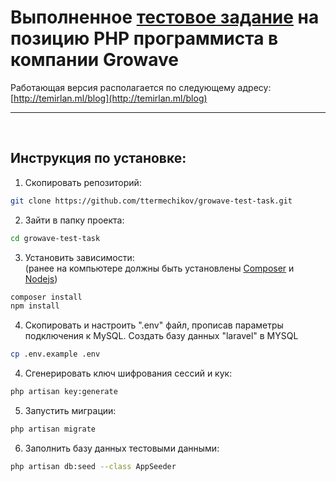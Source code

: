 # Выполненное [тестовое задание](http://bit.ly/growavephpjunior) на позицию PHP программиста в компании Growave

Работающая версия располагается по следующему адресу: [http://temirlan.ml/blog](http://temirlan.ml/blog)
<br />

<hr />
<br />

## Инструкция по установке:

1. Скопировать репозиторий:

```bash
git clone https://github.com/ttermechikov/growave-test-task.git
```

2. Зайти в папку проекта:

```bash
cd growave-test-task
```

3. Установить зависимости:
   <br />(ранее на компьютере должны быть установлены [Composer](https://getcomposer.org/download/) и [Nodejs](https://nodejs.org/ru/))

```bash
composer install
npm install
```

4. Скопировать и настроить ".env" файл, прописав параметры подключения к MySQL. Создать базу данных "laravel" в MYSQL

```bash
cp .env.example .env
```

4. Сгенерировать ключ шифрования сессий и кук:

```bash
php artisan key:generate
```

5. Запустить миграции:

```bash
php artisan migrate
```

6. Заполнить базу данных тестовыми данными:

```bash
php artisan db:seed --class AppSeeder
```
